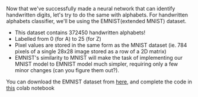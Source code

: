 Now that we've successfully made a neural network that can identify handwritten digits, let's try to do the same with alphabets.
For handwritten alphabets classifier, we'll be using the EMNIST(extended MNIST) dataset.
- This dataset contains 372450 handwritten alphabets!
- Labelled from 0 (for A) to 25 (for Z)
- Pixel values are stored in the same form as the MNIST dataset (ie. 784 pixels of a single 28x28 image stored as a row of a 2D matrix)
- EMNIST's similarity to MNIST will make the task of implementing our MNIST model to EMNIST model much simpler, requiring only a few minor changes (can you figure them out?).

You can download the EMNIST dataset from [here](https://drive.google.com/file/d/19pLVDMwag_FIftNdwMBtbUbAuDUtnhgf/view?usp=sharing), and complete the code in [this](https://colab.research.google.com/drive/17cbhaP5hoci-8mYiXxBThBMZqs3hceAn?usp=sharing) colab notebook
